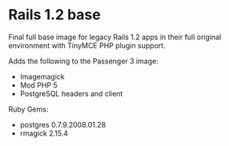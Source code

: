 # Rails 1.2 base

Final full base image for legacy Rails 1.2 apps in their full original environment with TinyMCE PHP plugin support.

Adds the following to the Passenger 3 image:

* Imagemagick
* Mod PHP 5
* PostgreSQL headers and client

Ruby Gems:

* postgres 0.7.9.2008.01.28
* rmagick 2.15.4

